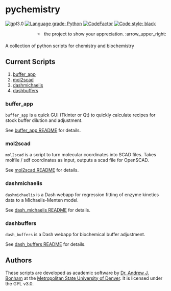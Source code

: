 # pychemistry

![gpl3.0](https://img.shields.io/github/license/Paradoxdruid/pychemistry.svg "GPL 3.0 Licensed")  [![Language grade: Python](https://img.shields.io/lgtm/grade/python/g/Paradoxdruid/pychemistry.svg?logo=lgtm&logoWidth=18)](https://lgtm.com/projects/g/Paradoxdruid/pychemistry/context:python)  [![CodeFactor](https://www.codefactor.io/repository/github/paradoxdruid/pychemistry/badge)](https://www.codefactor.io/repository/github/paradoxdruid/pychemistry) [![Code style: black](https://img.shields.io/badge/code%20style-black-000000.svg)](https://github.com/ambv/black) 

<p align="right">
  ⭐ &nbsp;&nbsp;the project to show your appreciation. :arrow_upper_right:
</p>

A collection of python scripts for chemistry and biochemistry

## Current Scripts

1. [buffer_app](#buffer_app)
2. [mol2scad](#mol2scad)
3. [dashmichaelis](#dashmichaelis)
4. [dashbuffers](#dashbuffers)

### buffer_app

`buffer_app` is a quick GUI (Tkinter or Qt) to quickly calculate recipes for stock buffer dilution and adjustment.

See [buffer_app README](/scripts/buffer_app) for details.

### mol2scad

`mol2scad` is a script to turn molecular coordinates into SCAD files.  Takes molfile / sdf coordinates as input, outputs a scad file for OpenSCAD.

See [mol2scad README](/scripts/mol2scad) for details.

### dashmichaelis

`dashmichaelis` is a Dash webapp for regression fitting of enzyme kinetics data to a Michaelis-Menten model.

See [dash_michaelis README](/scripts/dash_michaelis) for details.

### dashbuffers

`dash_buffers` is a Dash webapp for biochemical buffer adjustment.

See [dash_buffers README](/scripts/dash_buffers) for details.


## Authors
These scripts are developed as academic software by [Dr. Andrew J. Bonham](https://github.com/Paradoxdruid) at the [Metropolitan State University of Denver](https://www.msudenver.edu). It is licensed under the GPL v3.0.

